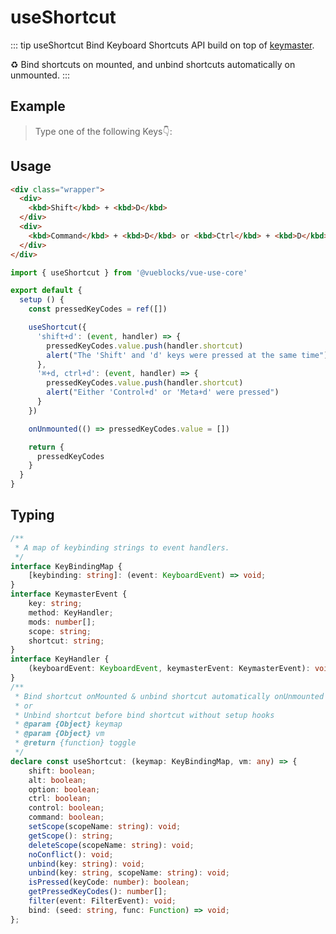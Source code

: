 # useShortcut

::: tip useShortcut
Bind Keyboard Shortcuts API build on top of [keymaster](https://github.com/madrobby/keymaster).

♻️ Bind shortcuts on mounted, and unbind shortcuts automatically on unmounted.
:::

## Example

> Type one of the following Keys👇:

<ClientOnly>
  <UseShortcut />
</ClientOnly>

## Usage

```html
<div class="wrapper">
  <div>
    <kbd>Shift</kbd> + <kbd>D</kbd>
  </div>
  <div>
    <kbd>Command</kbd> + <kbd>D</kbd> or <kbd>Ctrl</kbd> + <kbd>D</kbd>
  </div>
</div>
```

```js
import { useShortcut } from '@vueblocks/vue-use-core'

export default {
  setup () {
    const pressedKeyCodes = ref([])

    useShortcut({
      'shift+d': (event, handler) => {
        pressedKeyCodes.value.push(handler.shortcut)
        alert("The 'Shift' and 'd' keys were pressed at the same time")
      },
      '⌘+d, ctrl+d': (event, handler) => {
        pressedKeyCodes.value.push(handler.shortcut)
        alert("Either 'Control+d' or 'Meta+d' were pressed")
      }
    })

    onUnmounted(() => pressedKeyCodes.value = [])

    return {
      pressedKeyCodes
    }
  }
}
```

## Typing

```ts
/**
 * A map of keybinding strings to event handlers.
 */
interface KeyBindingMap {
    [keybinding: string]: (event: KeyboardEvent) => void;
}
interface KeymasterEvent {
    key: string;
    method: KeyHandler;
    mods: number[];
    scope: string;
    shortcut: string;
}
interface KeyHandler {
    (keyboardEvent: KeyboardEvent, keymasterEvent: KeymasterEvent): void;
}
/**
 * Bind shortcut onMounted & unbind shortcut automatically onUnmounted in setup hooks
 * or
 * Unbind shortcut before bind shortcut without setup hooks
 * @param {Object} keymap
 * @param {Object} vm
 * @return {function} toggle
 */
declare const useShortcut: (keymap: KeyBindingMap, vm: any) => {
    shift: boolean;
    alt: boolean;
    option: boolean;
    ctrl: boolean;
    control: boolean;
    command: boolean;
    setScope(scopeName: string): void;
    getScope(): string;
    deleteScope(scopeName: string): void;
    noConflict(): void;
    unbind(key: string): void;
    unbind(key: string, scopeName: string): void;
    isPressed(keyCode: number): boolean;
    getPressedKeyCodes(): number[];
    filter(event: FilterEvent): void;
    bind: (seed: string, func: Function) => void;
};
```
